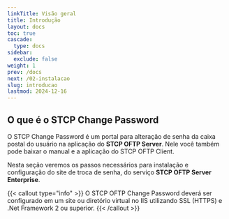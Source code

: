 ```yaml
---
linkTitle: Visão geral
title: Introdução
layout: docs
toc: true
cascade:
  type: docs
sidebar:
  exclude: false
weight: 1
prev: /docs
next: /02-instalacao
slug: introducao
lastmod: 2024-12-16
---
```


## O que é o STCP Change Password

O STCP Change Password é um portal para alteração de senha da caixa postal do usuário na aplicação do **STCP OFTP Server**. Nele você também pode baixar o manual e a aplicação do STCP OFTP Client.

Nesta seção veremos os passos necessários para instalação e configuração do site de troca de senha, do serviço **STCP OFTP Server Enterprise**.

{{< callout type="info" >}}
O STCP OFTP Change Password deverá ser configurado em um site ou diretório virtual no IIS utilizando SSL (HTTPS) e .Net Framework 2 ou superior.
{{< /callout >}}





